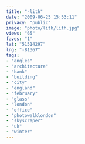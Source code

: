 ```yaml
---
title: "-lith"
date: "2009-06-25 15:53:11"
privacy: "public"
image: "photo/lith/lith.jpg"
views: "65"
faves: "1"
lat: "51514297"
lng: "-81367"
tags:
- "angles"
- "architecture"
- "bank"
- "building"
- "city"
- "england"
- "february"
- "glass"
- "london"
- "office"
- "photowalklondon"
- "skyscraper"
- "uk"
- "winter"
---
```

<a href="/photos/2009/06/25/lith" rel="nofollow"></a>
